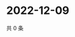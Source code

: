 # 2022-12-09

共 0 条

<!-- BEGIN WEIBO -->
<!-- 最后更新时间 Fri Dec 09 2022 14:18:25 GMT+0800 (China Standard Time) -->

<!-- END WEIBO -->
